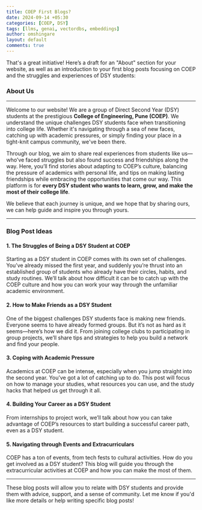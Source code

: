 ```yaml
---
title: COEP First Blogs?
date: 2024-09-14 +05:30
categories: [COEP, DSY]
tags: [llms, genai, vectordbs, embeddings]
author: omshingare
layout: default
comments: true
---
```


That's a great initiative! Here’s a draft for an "About" section for your website, as well as an introduction to your first blog posts focusing on COEP and the struggles and experiences of DSY students:

### **About Us**
---
Welcome to our website! We are a group of Direct Second Year (DSY) students at the prestigious **College of Engineering, Pune (COEP)**. We understand the unique challenges DSY students face when transitioning into college life. Whether it's navigating through a sea of new faces, catching up with academic pressures, or simply finding your place in a tight-knit campus community, we've been there.

Through our blog, we aim to share real experiences from students like us—who’ve faced struggles but also found success and friendships along the way. Here, you’ll find stories about adapting to COEP’s culture, balancing the pressure of academics with personal life, and tips on making lasting friendships while embracing the opportunities that come our way. This platform is for **every DSY student who wants to learn, grow, and make the most of their college life**.

We believe that each journey is unique, and we hope that by sharing ours, we can help guide and inspire you through yours.

---

### **Blog Post Ideas**

#### **1. The Struggles of Being a DSY Student at COEP**
Starting as a DSY student in COEP comes with its own set of challenges. You’ve already missed the first year, and suddenly you’re thrust into an established group of students who already have their circles, habits, and study routines. We’ll talk about how difficult it can be to catch up with the COEP culture and how you can work your way through the unfamiliar academic environment.

#### **2. How to Make Friends as a DSY Student**
One of the biggest challenges DSY students face is making new friends. Everyone seems to have already formed groups. But it’s not as hard as it seems—here’s how we did it. From joining college clubs to participating in group projects, we’ll share tips and strategies to help you build a network and find your people.

#### **3. Coping with Academic Pressure**
Academics at COEP can be intense, especially when you jump straight into the second year. You’ve got a lot of catching up to do. This post will focus on how to manage your studies, what resources you can use, and the study hacks that helped us get through it all.

#### **4. Building Your Career as a DSY Student**
From internships to project work, we’ll talk about how you can take advantage of COEP’s resources to start building a successful career path, even as a DSY student.

#### **5. Navigating through Events and Extracurriculars**
COEP has a ton of events, from tech fests to cultural activities. How do you get involved as a DSY student? This blog will guide you through the extracurricular activities at COEP and how you can make the most of them.

---

These blog posts will allow you to relate with DSY students and provide them with advice, support, and a sense of community. Let me know if you'd like more details or help writing specific blog posts!
